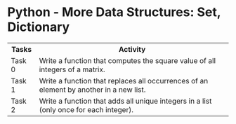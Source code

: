 # Python - More Data Structures: Set, Dictionary
<table>
 <tr>
  <th>Tasks</th>
  <th>Activity</th>
 </tr>

<tr>
<td>Task 0</td>
<td>Write a function that computes the square value of all integers of a matrix.</td>
</tr>

<tr>
<td>Task 1</td>
<td>Write a function that replaces all occurrences of an element by another in a new list.</td>
</tr>

<tr>
<td>Task 2</td>
<td>Write a function that adds all unique integers in a list (only once for each integer).</td>
</tr>

</table>
